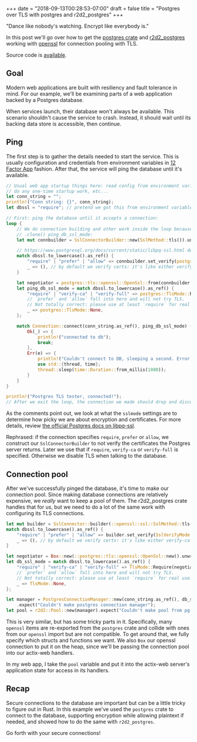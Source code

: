 +++
date = "2018-09-13T00:28:53-07:00"
draft = false
title = "Postgres over TLS with postgres and r2d2_postgres"
+++

"Dance like nobody's watching. Encrypt like everybody is."

In this post we'll go over how to get the [postgres crate](https://crates.io/crates/postgres) and [r2d2_postgres](https://crates.io/crates/r2d2_postgres) working with [openssl](https://crates.io/crates/openssl) for connection pooling with TLS.

Source code is [available](https://github.com/matthewkmayer/matthewkmayer.github.io/tree/master/samples/postgres-tls-tester).

## Goal

Modern web applications are built with resiliency and fault tolerance in mind. For our example, we'll be examining parts of a web application backed by a Postgres database.

When services launch, their database won't always be available. This scenario shouldn't cause the service to crash. Instead, it should wait until its backing data store is accessible, then continue.

## Ping

The first step is to gather the details needed to start the service. This is usually configuration and credentials from environment variables in [12 Factor App](https://12factor.net/) fashion. After that, the service will ping the database until it's available.

```rust
// Usual web app startup things here: read config from environment variables,
// do any one-time startup work, etc...
let conn_string = "";
println!("Conn string: {}", conn_string);
let dbssl = "require"; // pretend we got this from environment variables

// First: ping the database until it accepts a connection:
loop {
    // We do connection building and other work inside the loop because we can't
    // .clone() ping_db_ssl_mode:
    let mut connbuilder = SslConnectorBuilder::new(SslMethod::tls()).unwrap();

    // https://www.postgresql.org/docs/current/static/libpq-ssl.html describes the modes
    match dbssl.to_lowercase().as_ref() {
        "require" | "prefer" | "allow" => connbuilder.set_verify(postgres::tls::openssl::openssl::ssl::SSL_VERIFY_NONE),
        _ => (), // by default we verify certs: it's like either verify-ca or verify-full, TBD
    }

    let negotiator = postgres::tls::openssl::OpenSsl::from(connbuilder.build());
    let ping_db_ssl_mode = match dbssl.to_lowercase().as_ref() {
        "require" | "verify-ca" | "verify-full" => postgres::TlsMode::Require(&negotiator),
        // `prefer` and `allow` fall into here and will not try TLS. 
        // Not totally correct: please use at least `require` for real use.
        _ => postgres::TlsMode::None, 
    };

    match Connection::connect(conn_string.as_ref(), ping_db_ssl_mode) {
        Ok(_) => {
            println!("connected to db");
            break;
        },
        Err(e) => {
            println!("Couldn't connect to DB, sleeping a second. Error: {}", e);
            use std::{thread, time};
            thread::sleep(time::Duration::from_millis(1000));
        }
    }
}

println!("Postgres TLS tester, connected!");
// After we exit the loop, the connection we made should drop and disconnect.
```

As the comments point out, we look at what the `sslmode` settings are to determine how picky we are about encryption and certificates. For more details, review [the official Postgres docs on libpq-ssl](https://www.postgresql.org/docs/current/static/libpq-ssl.html).

Rephrased: if the connection specifies `require`, `prefer` or `allow`, we construct our `SslConnectorBuilder` to not verify the certificates the Postgres server returns. Later we use that if `require`, `verify-ca` or `verify-full` is specified. Otherwise we disable TLS when talking to the database.

## Connection pool

After we've successfully pinged the database, it's time to make our connection pool. Since making database connections are relatively expensive, we *really* want to keep a pool of them. The r2d2_postgres crate handles that for us, but we need to do a lot of the same work with configuring its TLS connections.

```rust
let mut builder = SslConnector::builder(::openssl::ssl::SslMethod::tls()).unwrap();
match dbssl.to_lowercase().as_ref() {
    "require" | "prefer" | "allow" => builder.set_verify(SslVerifyMode::empty()),
    _ => (), // by default we verify certs: it's like either verify-ca or verify-full, TBD
}

let negotiator = Box::new(::postgres::tls::openssl::OpenSsl::new().unwrap());
let db_ssl_mode = match dbssl.to_lowercase().as_ref() {
    "require" | "verify-ca" | "verify-full" => TlsMode::Require(negotiator),
    // `prefer` and `allow` fall into here and will not try TLS. 
    // Not totally correct: please use at least `require` for real use.
    _ => TlsMode::None, 
};

let manager = PostgresConnectionManager::new(conn_string.as_ref(), db_ssl_mode)
    .expect("Couldn't make postgres connection manager");
let pool = r2d2::Pool::new(manager).expect("Couldn't make pool from pg connection manager");
```

This is very similar, but has some tricky parts in it. Specifically, many `openssl` items are re-exported from the `postgres` crate and collide with ones from our `openssl` import but are not compatible. To get around that, we fully specify which structs and functions we want. We also `Box` our openssl connection to put it on the heap, since we'll be passing the connection pool into our actix-web handlers.

In my web app, I take the `pool` variable and put it into the actix-web server's application state for access in its handlers.

## Recap

Secure connections to the database are important but can be a little tricky to figure out in Rust. In this example we've used the `postgres` crate to connect to the database, supporting encryption while allowing plaintext if needed, and showed how to do the same with `r2d2_postgres`.

Go forth with your secure connections!
